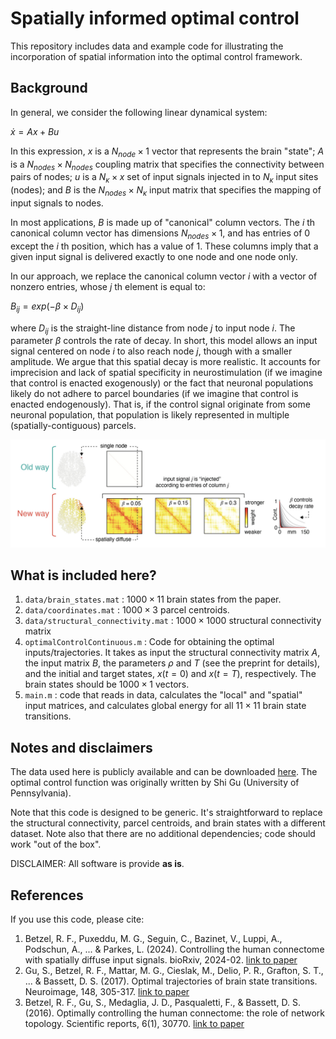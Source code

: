 # Spatially informed optimal control
This repository includes data and example code for illustrating the incorporation of spatial information into the optimal control framework.

## Background

In general, we consider the following linear dynamical system:

$\dot{x} = Ax + Bu$

In this expression, $x$ is a $N_{node} \times 1$ vector that represents the brain "state"; $A$ is a $N_{nodes} \times N_{nodes}$ coupling matrix that specifies the connectivity between pairs of nodes; $u$ is a $N_{\kappa} \times x$ set of input signals injected in to $N_{\kappa}$ input sites (nodes); and $B$ is the $N_{nodes} \times N_{\kappa}$ input matrix that specifies the mapping of input signals to nodes.

In most applications, $B$ is made up of "canonical" column vectors. The $i$ th canonical column vector has dimensions $N_{nodes} \times 1$, and has entries of 0 except the $i$ th position, which has a value of 1. These columns imply that a given input signal is delivered exactly to one node and one node only.

In our approach, we replace the canonical column vector $i$ with a vector of nonzero entries, whose $j$ th element is equal to:

$B_{ij} = exp(-\beta \times D_{ij})$

where $D_{ij}$ is the straight-line distance from node $j$ to input node $i$. The parameter $\beta$ controls the rate of decay. In short, this model allows an input signal centered on node $i$ to also reach node $j$, though with a smaller amplitude. We argue that this spatial decay is more realistic. It accounts for imprecision and lack of spatial specificity in neurostimulation (if we imagine that control is enacted exogenously) or the fact that neuronal populations likely do not adhere to parcel boundaries (if we imagine that control is enacted endogenously). That is, if the control signal originate from some neuronal population, that population is likely represented in multiple (spatially-contiguous) parcels.

![](figs/fig.jpeg)

## What is included here?

1. <code>data/brain_states.mat</code> : $1000 \times 11$ brain states from the paper.
2. <code>data/coordinates.mat</code> : $1000 \times 3$ parcel centroids.
3. <code>data/structural_connectivity.mat</code> : $1000 \times 1000$ structural connectivity matrix
4. <code>optimalControlContinuous.m</code> : Code for obtaining the optimal inputs/trajectories. It takes as input the structural connectivity matrix $A$, the input matrix $B$, the parameters $\rho$ and $T$ (see the preprint for details), and the initial and target states, $x(t = 0)$ and $x(t = T)$, respectively. The brain states should be $1000 \times 1$ vectors.
5. <code>main.m</code> : code that reads in data, calculates the "local" and "spatial" input matrices, and calculates global energy for all $11 \times 11$ brain state transitions.

## Notes and disclaimers

The data used here is publicly available and can be downloaded [here](https://zenodo.org/records/2872624#.XOJqE99fhmM). The optimal control function was originally written by Shi Gu (University of Pennsylvania).

Note that this code is designed to be generic. It's straightforward to replace the structural connectivity, parcel centroids, and brain states with a different dataset. Note also that there are no additional dependencies; code should work "out of the box".

DISCLAIMER: All software is provide <b>as is</b>.

## References

If you use this code, please cite:

1. Betzel, R. F., Puxeddu, M. G., Seguin, C., Bazinet, V., Luppi, A., Podschun, A., ... & Parkes, L. (2024). Controlling the human connectome with spatially diffuse input signals. bioRxiv, 2024-02. [link to paper](https://www.biorxiv.org/content/10.1101/2024.02.27.581006.abstract)
2. Gu, S., Betzel, R. F., Mattar, M. G., Cieslak, M., Delio, P. R., Grafton, S. T., ... & Bassett, D. S. (2017). Optimal trajectories of brain state transitions. Neuroimage, 148, 305-317. [link to paper](https://www.sciencedirect.com/science/article/pii/S1053811917300058)
3. Betzel, R. F., Gu, S., Medaglia, J. D., Pasqualetti, F., & Bassett, D. S. (2016). Optimally controlling the human connectome: the role of network topology. Scientific reports, 6(1), 30770. [link to paper](https://www.nature.com/articles/srep30770)
